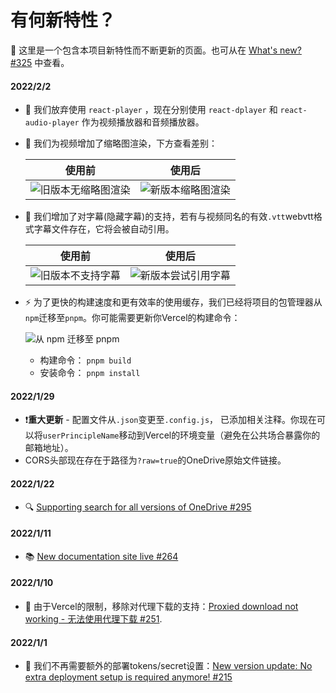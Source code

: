 # 有何新特性？

🎉 这里是一个包含本项目新特性而不断更新的页面。也可从在 [What's new? #325](https://github.com/spencerwooo/onedrive-vercel-index/discussions/325) 中查看。

#### 2022/2/2

- 🎥 我们放弃使用 `react-player` ，现在分别使用 `react-dplayer` 和 `react-audio-player` 作为视频播放器和音频播放器。
- 🎇 我们为视频增加了缩略图渲染，下方查看差别：

  |                                  使用前                                  |                                使用后                                |
  | :----------------------------------------------------------------------: | :-----------------------------------------------------------------: |
  | ![旧版本无缩略图渲染](./_images/old-no-thumbnail.png) | ![新版本缩略图渲染](./_images/new-with-thumbnail.png) |

- 💬 我们增加了对字幕(隐藏字幕)的支持，若有与视频同名的有效`.vtt`webvtt格式字幕文件存在，它将会被自动引用。

  |                                 使用前                                  |                                    使用后                                     |
  | :---------------------------------------------------------------------: | :--------------------------------------------------------------------------: |
  | ![旧版本不支持字幕](./_images/old-no-subtitle.png) | ![新版本尝试引用字幕](./_images/new-with-subtitle.png) |

- ⚡️ 为了更快的构建速度和更有效率的使用缓存，我们已经将项目的包管理器从`npm`迁移至`pnpm`。你可能需要更新你Vercel的构建命令：

  ![从 npm 迁移至 pnpm](./_images/pnpm-commands.png)

  - 构建命令： `pnpm build`
  - 安装命令： `pnpm install`

#### 2022/1/29

- ❗**重大更新** - 配置文件从`.json`变更至`.config.js`， 已添加相关注释。你现在可以将`userPrincipleName`移动到Vercel的环境变量（避免在公共场合暴露你的邮箱地址）。
- CORS头部现在存在于路径为`?raw=true`的OneDrive原始文件链接。

#### 2022/1/22

- 🔍 [Supporting search for all versions of OneDrive #295](https://github.com/spencerwooo/onedrive-vercel-index/discussions/295)

#### 2022/1/11

- 📚 [New documentation site live #264](https://github.com/spencerwooo/onedrive-vercel-index/discussions/264)

#### 2022/1/10

- 🚫 由于Vercel的限制，移除对代理下载的支持：[Proxied download not working - 无法使用代理下载 #251](https://github.com/spencerwooo/onedrive-vercel-index/discussions/251).

#### 2022/1/1

- 🚀 我们不再需要额外的部署tokens/secret设置：[New version update: No extra deployment setup is required anymore! #215](https://github.com/spencerwooo/onedrive-vercel-index/discussions/215)
